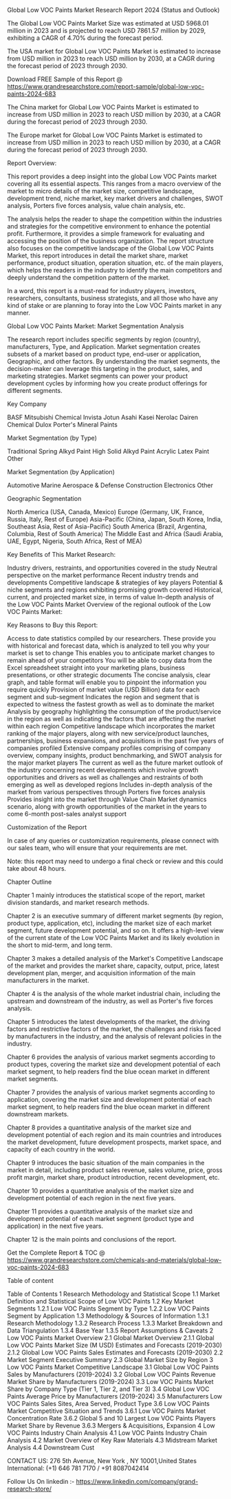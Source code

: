 Global Low VOC Paints Market Research Report 2024 (Status and Outlook) 

The Global Low VOC Paints Market Size was estimated at USD 5968.01 million in 2023 and is projected to reach USD 7861.57 million by 2029, exhibiting a CAGR of 4.70% during the forecast period.



The USA market for Global Low VOC Paints Market is estimated to increase from USD million in 2023 to reach USD million by 2030, at a CAGR during the forecast period of 2023 through 2030.

Download FREE Sample of this Report @ https://www.grandresearchstore.com/report-sample/global-low-voc-paints-2024-683




The China market for Global Low VOC Paints Market is estimated to increase from USD million in 2023 to reach USD million by 2030, at a CAGR during the forecast period of 2023 through 2030.



The Europe market for Global Low VOC Paints Market is estimated to increase from USD million in 2023 to reach USD million by 2030, at a CAGR during the forecast period of 2023 through 2030.



Report Overview:

This report provides a deep insight into the global Low VOC Paints market covering all its essential aspects. This ranges from a macro overview of the market to micro details of the market size, competitive landscape, development trend, niche market, key market drivers and challenges, SWOT analysis, Porters five forces analysis, value chain analysis, etc.

The analysis helps the reader to shape the competition within the industries and strategies for the competitive environment to enhance the potential profit. Furthermore, it provides a simple framework for evaluating and accessing the position of the business organization. The report structure also focuses on the competitive landscape of the Global Low VOC Paints Market, this report introduces in detail the market share, market performance, product situation, operation situation, etc. of the main players, which helps the readers in the industry to identify the main competitors and deeply understand the competition pattern of the market.

In a word, this report is a must-read for industry players, investors, researchers, consultants, business strategists, and all those who have any kind of stake or are planning to foray into the Low VOC Paints market in any manner.

Global Low VOC Paints Market: Market Segmentation Analysis

The research report includes specific segments by region (country), manufacturers, Type, and Application. Market segmentation creates subsets of a market based on product type, end-user or application, Geographic, and other factors. By understanding the market segments, the decision-maker can leverage this targeting in the product, sales, and marketing strategies. Market segments can power your product development cycles by informing how you create product offerings for different segments.

Key Company



BASF
Mitsubishi Chemical
Invista
Jotun
Asahi Kasei
Nerolac
Dairen Chemical
Dulox
Porter's Mineral Paints


Market Segmentation (by Type)



Traditional Spring Alkyd Paint
High Solid Alkyd Paint
Acrylic Latex Paint
Other


Market Segmentation (by Application)



Automotive
Marine
Aerospace & Defense
Construction
Electronics
Other


Geographic Segmentation



North America (USA, Canada, Mexico)
Europe (Germany, UK, France, Russia, Italy, Rest of Europe)
Asia-Pacific (China, Japan, South Korea, India, Southeast Asia, Rest of Asia-Pacific)
South America (Brazil, Argentina, Columbia, Rest of South America)
The Middle East and Africa (Saudi Arabia, UAE, Egypt, Nigeria, South Africa, Rest of MEA)


Key Benefits of This Market Research:



Industry drivers, restraints, and opportunities covered in the study
Neutral perspective on the market performance
Recent industry trends and developments
Competitive landscape & strategies of key players
Potential & niche segments and regions exhibiting promising growth covered
Historical, current, and projected market size, in terms of value
In-depth analysis of the Low VOC Paints Market
Overview of the regional outlook of the Low VOC Paints Market:


Key Reasons to Buy this Report:



Access to date statistics compiled by our researchers. These provide you with historical and forecast data, which is analyzed to tell you why your market is set to change
This enables you to anticipate market changes to remain ahead of your competitors
You will be able to copy data from the Excel spreadsheet straight into your marketing plans, business presentations, or other strategic documents
The concise analysis, clear graph, and table format will enable you to pinpoint the information you require quickly
Provision of market value (USD Billion) data for each segment and sub-segment
Indicates the region and segment that is expected to witness the fastest growth as well as to dominate the market
Analysis by geography highlighting the consumption of the product/service in the region as well as indicating the factors that are affecting the market within each region
Competitive landscape which incorporates the market ranking of the major players, along with new service/product launches, partnerships, business expansions, and acquisitions in the past five years of companies profiled
Extensive company profiles comprising of company overview, company insights, product benchmarking, and SWOT analysis for the major market players
The current as well as the future market outlook of the industry concerning recent developments which involve growth opportunities and drivers as well as challenges and restraints of both emerging as well as developed regions
Includes in-depth analysis of the market from various perspectives through Porters five forces analysis
Provides insight into the market through Value Chain
Market dynamics scenario, along with growth opportunities of the market in the years to come
6-month post-sales analyst support


Customization of the Report

In case of any queries or customization requirements, please connect with our sales team, who will ensure that your requirements are met.

Note: this report may need to undergo a final check or review and this could take about 48 hours.



Chapter Outline

Chapter 1 mainly introduces the statistical scope of the report, market division standards, and market research methods.



Chapter 2 is an executive summary of different market segments (by region, product type, application, etc), including the market size of each market segment, future development potential, and so on. It offers a high-level view of the current state of the Low VOC Paints Market and its likely evolution in the short to mid-term, and long term.



Chapter 3 makes a detailed analysis of the Market's Competitive Landscape of the market and provides the market share, capacity, output, price, latest development plan, merger, and acquisition information of the main manufacturers in the market.



Chapter 4 is the analysis of the whole market industrial chain, including the upstream and downstream of the industry, as well as Porter's five forces analysis.



Chapter 5 introduces the latest developments of the market, the driving factors and restrictive factors of the market, the challenges and risks faced by manufacturers in the industry, and the analysis of relevant policies in the industry.



Chapter 6 provides the analysis of various market segments according to product types, covering the market size and development potential of each market segment, to help readers find the blue ocean market in different market segments.



Chapter 7 provides the analysis of various market segments according to application, covering the market size and development potential of each market segment, to help readers find the blue ocean market in different downstream markets.



Chapter 8 provides a quantitative analysis of the market size and development potential of each region and its main countries and introduces the market development, future development prospects, market space, and capacity of each country in the world.



Chapter 9 introduces the basic situation of the main companies in the market in detail, including product sales revenue, sales volume, price, gross profit margin, market share, product introduction, recent development, etc.



Chapter 10 provides a quantitative analysis of the market size and development potential of each region in the next five years.



Chapter 11 provides a quantitative analysis of the market size and development potential of each market segment (product type and application) in the next five years.



Chapter 12 is the main points and conclusions of the report.



Get the Complete Report & TOC @ https://www.grandresearchstore.com/chemicals-and-materials/global-low-voc-paints-2024-683

Table of content

Table of Contents
1 Research Methodology and Statistical Scope
1.1 Market Definition and Statistical Scope of Low VOC Paints
1.2 Key Market Segments
1.2.1 Low VOC Paints Segment by Type
1.2.2 Low VOC Paints Segment by Application
1.3 Methodology & Sources of Information
1.3.1 Research Methodology
1.3.2 Research Process
1.3.3 Market Breakdown and Data Triangulation
1.3.4 Base Year
1.3.5 Report Assumptions & Caveats
2 Low VOC Paints Market Overview
2.1 Global Market Overview
2.1.1 Global Low VOC Paints Market Size (M USD) Estimates and Forecasts (2019-2030)
2.1.2 Global Low VOC Paints Sales Estimates and Forecasts (2019-2030)
2.2 Market Segment Executive Summary
2.3 Global Market Size by Region
3 Low VOC Paints Market Competitive Landscape
3.1 Global Low VOC Paints Sales by Manufacturers (2019-2024)
3.2 Global Low VOC Paints Revenue Market Share by Manufacturers (2019-2024)
3.3 Low VOC Paints Market Share by Company Type (Tier 1, Tier 2, and Tier 3)
3.4 Global Low VOC Paints Average Price by Manufacturers (2019-2024)
3.5 Manufacturers Low VOC Paints Sales Sites, Area Served, Product Type
3.6 Low VOC Paints Market Competitive Situation and Trends
3.6.1 Low VOC Paints Market Concentration Rate
3.6.2 Global 5 and 10 Largest Low VOC Paints Players Market Share by Revenue
3.6.3 Mergers & Acquisitions, Expansion
4 Low VOC Paints Industry Chain Analysis
4.1 Low VOC Paints Industry Chain Analysis
4.2 Market Overview of Key Raw Materials
4.3 Midstream Market Analysis
4.4 Downstream Cust

CONTACT US:
276 5th Avenue, New York , NY 10001,United States
International: (+1) 646 781 7170 / +91 8087042414

Follow Us On linkedin :- https://www.linkedin.com/company/grand-research-store/
 
